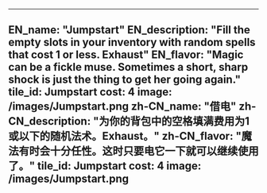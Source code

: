 ---

EN_name: "Jumpstart"
EN_description: "Fill the empty slots in your inventory with random spells that cost 1 or less. Exhaust"
EN_flavor: "Magic can be a fickle muse. Sometimes a short, sharp shock is just the thing to get her going again."
tile_id: Jumpstart
cost: 4
image: /images/Jumpstart.png
zh-CN_name: "借电"
zh-CN_description: "为你的背包中的空格填满费用为1或以下的随机法术。Exhaust。"
zh-CN_flavor: "魔法有时会十分任性。这时只要电它一下就可以继续使用了。"
tile_id: Jumpstart
cost: 4
image: /images/Jumpstart.png
---